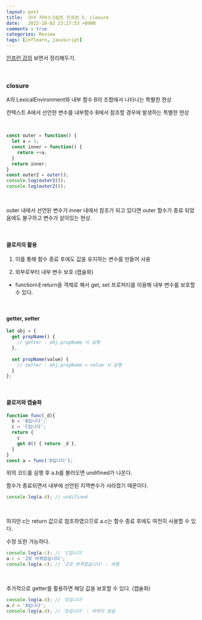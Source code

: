 ```yaml
---
layout: post
title:  코어 자바스크립트 인프런 5. closure
date:   2022-10-02 23:27:53 +0900
comments : true
categories: Review
tags: [inflearn, javascript]
---
```



[인프런 강의](https://www.inflearn.com/course/%ED%95%B5%EC%8B%AC%EA%B0%9C%EB%85%90-javascript-flow) 보면서 정리해두기.

<br>

### closure

A의 LexicalEnvironment와 내부 함수 B의 조합에서 나타나는 특별한 현상

컨텍스트 A에서 선언한 변수를 내부함수 B에서 참조할 경우에 발생하는 특별한 현상

<br>

```javascript
const outer = function() {
  let a = 1;
  const inner = function() {
    return ++a;
  }
  return inner;
}
const outer2 = outer();
console.log(outer2());
console.log(outer2());
```

<br>

outer 내에서 선언된 변수가 inner 내에서 참조가 되고 있다면 outer 함수가 종료 되었음에도 불구하고 변수가 살아있는 현상.

<br>

#### 클로저의 활용

1. 이를 통해 함수 종료 후에도 값을 유지하는 변수를 만들어 사용

2. 외부로부터 내부 변수 보호 (캡슐화)    
- function내 return을 객체로 해서 get, set 프로퍼티를 이용해 내부 변수를 보호할 수 있다.

<br>

#### getter, setter

```javascript
let obj = {
  get propName() {
    // getter : obj.propName 시 실행
  },
 
  set propName(value) {
    // setter : obj.propName = value 시 실행
  }
};
```

<br>

#### 클로저와 캡슐화

```javascript
function func(_d){
  b = 'B입니다';
  c = 'C입니다';
  return {
    c
    get d() { return _d },
  }
}
const a = func('D입니다');
```

위의 코드를 실행 후 a.b를 불러오면 undifined가 나온다.

함수가 종료되면서 내부에 선언된 지역변수가 사라졌기 때문이다.

```javascript
console.log(a.d); // undifined
```

<br>

하지만 c는 return 값으로 참조하였으므로 a.c는 함수 종료 후에도 여전히 사용할 수 있다.

수정 또한 가능하다.

```javascript
console.log(a.c); // 'C입니다'
a.c = 'Z로 바뀌었습니다';
console.log(a.c); // 'Z로 바뀌었습니다' : 바뀜
```

<br>

추가적으로 getter를 활용하면 해당 값을 보호할 수 있다. (캡슐화)

```javascript
console.log(a.d); // 'D입니다'
a.d = 'A입니다';
console.log(a.d); // 'D입니다' : 바뀌지 않음
```

<br>
